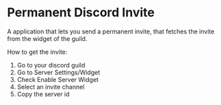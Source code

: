 # Permanent Discord Invite
 A application that lets you send a permanent invite, that fetches the invite from the widget of the guild.

How to get the invite:
1. Go to your discord guild 
2. Go to Server Settings/Widget
3. Check Enable Server Widget
3. Select an invite channel
4. Copy the server id